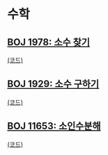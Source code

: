 # 수학

## [BOJ 1978: 소수 찾기](https://www.acmicpc.net/problem/1978)
[(코드)](https://github.com/DJ-archive/Algorithm-DataStructure/blob/main/0minyoung0/algorithm/18_수학/Boj1978.java)

## [BOJ 1929: 소수 구하기](https://www.acmicpc.net/problem/1929)
[(코드)](https://github.com/DJ-archive/Algorithm-DataStructure/blob/main/0minyoung0/algorithm/18_수학/Boj1929.java)

## [BOJ 11653: 소인수분해](https://www.acmicpc.net/problem/11653)
[(코드)](https://github.com/DJ-archive/Algorithm-DataStructure/blob/main/0minyoung0/algorithm/18_수학/Boj11653.java)